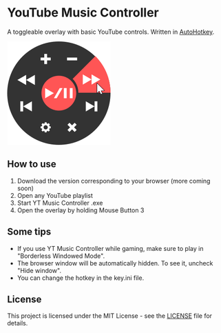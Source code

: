 # YouTube Music Controller
A toggleable overlay with basic YouTube controls. Written in [AutoHotkey](https://autohotkey.com/).

![Preview image](thumb.png)

## How to use
1. Download the version corresponding to your browser (more coming soon)
2. Open any YouTube playlist
3. Start YT Music Controller <BROWSER>.exe
4. Open the overlay by holding Mouse Button 3

## Some tips
- If you use YT Music Controller while gaming, make sure to play in "Borderless Windowed Mode".
- The browser window will be automatically hidden. To see it, uncheck "Hide window".
- You can change the hotkey in the key.ini file.

## License
This project is licensed under the MIT License - see the [LICENSE](LICENSE) file for details.
